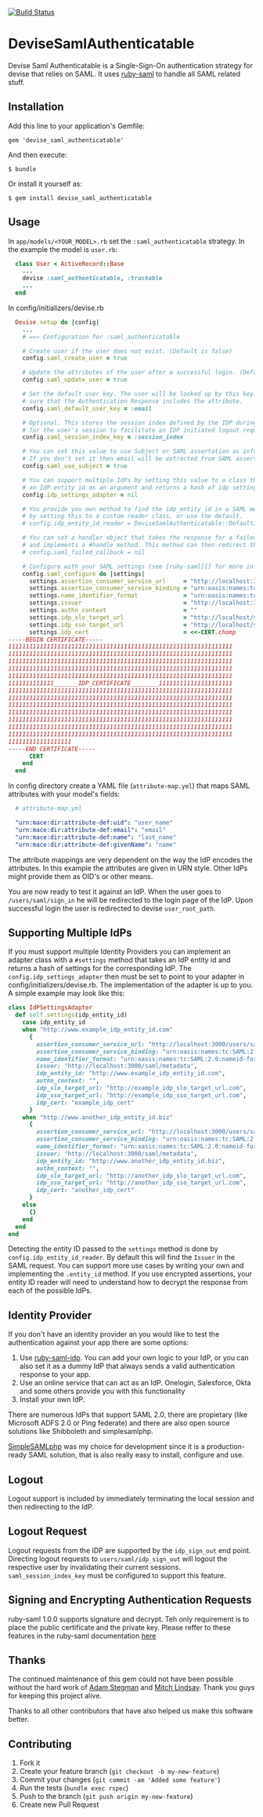 [![Build Status](https://travis-ci.org/apokalipto/devise_saml_authenticatable.svg?branch=master)](https://travis-ci.org/apokalipto/devise_saml_authenticatable)
# DeviseSamlAuthenticatable

Devise Saml Authenticatable is a Single-Sign-On authentication strategy for devise that relies on SAML.
It uses [ruby-saml][] to handle all SAML related stuff.

## Installation

Add this line to your application's Gemfile:

    gem 'devise_saml_authenticatable'

And then execute:

    $ bundle

Or install it yourself as:

    $ gem install devise_saml_authenticatable

## Usage

In `app/models/<YOUR_MODEL>.rb` set the `:saml_authenticatable` strategy.
In the example the model is `user.rb`:

```ruby
  class User < ActiveRecord::Base
    ...
    devise :saml_authenticatable, :trackable
    ...
  end
```

In config/initializers/devise.rb

```ruby
  Devise.setup do |config|
    ...
    # ==> Configuration for :saml_authenticatable

    # Create user if the user does not exist. (Default is false)
    config.saml_create_user = true

    # Update the attributes of the user after a successful login. (Default is false)
    config.saml_update_user = true

    # Set the default user key. The user will be looked up by this key. Make
    # sure that the Authentication Response includes the attribute.
    config.saml_default_user_key = :email

    # Optional. This stores the session index defined by the IDP during login.  If provided it will be used as a salt
    # for the user's session to facilitate an IDP initiated logout request.
    config.saml_session_index_key = :session_index

    # You can set this value to use Subject or SAML assertation as info to which email will be compared
    # If you don't set it then email will be extracted from SAML assertation attributes
    config.saml_use_subject = true

    # You can support multiple IdPs by setting this value to a class that implements a #settings method which takes
    # an IdP entity id as an argument and returns a hash of idp settings for the corresponding IdP.
    config.idp_settings_adapter = nil

    # You provide you own method to find the idp_entity_id in a SAML message in the case of multiple IdPs
    # by setting this to a custom reader class, or use the default.
    # config.idp_entity_id_reader = DeviseSamlAuthenticatable::DefaultIdpEntityIdReader

    # You can set a handler object that takes the response for a failed SAML request and the strategy,
    # and implements a #handle method. This method can then redirect the user, return error messages, etc.
    # config.saml_failed_callback = nil

    # Configure with your SAML settings (see [ruby-saml][] for more information).
    config.saml_configure do |settings|
      settings.assertion_consumer_service_url     = "http://localhost:3000/users/saml/auth"
      settings.assertion_consumer_service_binding = "urn:oasis:names:tc:SAML:2.0:bindings:HTTP-POST"
      settings.name_identifier_format             = "urn:oasis:names:tc:SAML:2.0:nameid-format:transient"
      settings.issuer                             = "http://localhost:3000/saml/metadata"
      settings.authn_context                      = ""
      settings.idp_slo_target_url                 = "http://localhost/simplesaml/www/saml2/idp/SingleLogoutService.php"
      settings.idp_sso_target_url                 = "http://localhost/simplesaml/www/saml2/idp/SSOService.php"
      settings.idp_cert                           = <<-CERT.chomp
-----BEGIN CERTIFICATE-----
1111111111111111111111111111111111111111111111111111111111111111
1111111111111111111111111111111111111111111111111111111111111111
1111111111111111111111111111111111111111111111111111111111111111
1111111111111111111111111111111111111111111111111111111111111111
1111111111111111111111111111111111111111111111111111111111111111
1111111111111_______IDP_CERTIFICATE________111111111111111111111
1111111111111111111111111111111111111111111111111111111111111111
1111111111111111111111111111111111111111111111111111111111111111
1111111111111111111111111111111111111111111111111111111111111111
1111111111111111111111111111111111111111111111111111111111111111
1111111111111111111111111111111111111111111111111111111111111111
1111111111111111111111111111111111111111111111111111111111111111
1111111111111111111111111111111111111111111111111111111111111111
111111111111111111
-----END CERTIFICATE-----
      CERT
    end
  end
```

In config directory create a YAML file (`attribute-map.yml`) that maps SAML attributes with your model's fields:

```yaml
  # attribute-map.yml

  "urn:mace:dir:attribute-def:uid": "user_name"
  "urn:mace:dir:attribute-def:email": "email"
  "urn:mace:dir:attribute-def:name": "last_name"
  "urn:mace:dir:attribute-def:givenName": "name"
```

The attribute mappings are very dependent on the way the IdP encodes the attributes.
In this example the attributes are given in URN style.
Other IdPs might provide them as OID's or other means.

You are now ready to test it against an IdP.
When the user goes to `/users/saml/sign_in` he will be redirected to the login page of the IdP.
Upon successful login the user is redirected to devise `user_root_path`.

## Supporting Multiple IdPs

If you must support multiple Identity Providers you can implement an adapter class with a `#settings` method that takes an IdP entity id and returns a hash of settings for the corresponding IdP. The `config.idp_settings_adapter` then must be set to point to your adapter in config/initializers/devise.rb. The implementation of the adapter is up to you. A simple example may look like this:

```ruby
class IdPSettingsAdapter
  def self.settings(idp_entity_id)
    case idp_entity_id
    when "http://www.example_idp_entity_id.com"
      {
        assertion_consumer_service_url: "http://localhost:3000/users/saml/auth",
        assertion_consumer_service_binding: "urn:oasis:names:tc:SAML:2.0:bindings:HTTP-POST",
        name_identifier_format: "urn:oasis:names:tc:SAML:2.0:nameid-format:transient",
        issuer: "http://localhost:3000/saml/metadata",
        idp_entity_id: "http://www.example_idp_entity_id.com",
        authn_context: "",
        idp_slo_target_url: "http://example_idp_slo_target_url.com",
        idp_sso_target_url: "http://example_idp_sso_target_url.com",
        idp_cert: "example_idp_cert"
      }
    when "http://www.another_idp_entity_id.biz"
      {
        assertion_consumer_service_url: "http://localhost:3000/users/saml/auth",
        assertion_consumer_service_binding: "urn:oasis:names:tc:SAML:2.0:bindings:HTTP-POST",
        name_identifier_format: "urn:oasis:names:tc:SAML:2.0:nameid-format:transient",
        issuer: "http://localhost:3000/saml/metadata",
        idp_entity_id: "http://www.another_idp_entity_id.biz",
        authn_context: "",
        idp_slo_target_url: "http://another_idp_slo_target_url.com",
        idp_sso_target_url: "http://another_idp_sso_target_url.com",
        idp_cert: "another_idp_cert"
      }
    else
      {}
    end
  end
end
```

Detecting the entity ID passed to the `settings` method is done by `config.idp_entity_id_reader`.
By default this will find the `Issuer` in the SAML request.
You can support more use cases by writing your own and implementing the `.entity_id` method.
If you use encrypted assertions, your entity ID reader will need to understand how to decrypt the response from each of the possible IdPs.

## Identity Provider

If you don't have an identity provider an you would like to test the authentication against your app there are some options:

1. Use [ruby-saml-idp](https://github.com/lawrencepit/ruby-saml-idp). You can add your own logic to your IdP, or you can also set it as a dummy IdP that always sends a valid authentication response to your app.
2. Use an online service that can act as an IdP. Onelogin, Salesforce, Okta and some others provide you with this functionality
3. Install your own IdP.

There are numerous IdPs that support SAML 2.0, there are propietary (like Microsoft ADFS 2.0 or Ping federate) and there are also open source solutions like Shibboleth and simplesamlphp.

[SimpleSAMLphp](http://simplesamlphp.org/) was my choice for development since it is a production-ready SAML solution, that is also really easy to install, configure and use.

## Logout

Logout support is included by immediately terminating the local session and then redirecting to the IdP.

## Logout Request

Logout requests from the IDP are supported by the `idp_sign_out` end point.  Directing logout requests to `users/saml/idp_sign_out` will logout the respective user by invalidating their current sessions.
`saml_session_index_key` must be configured to support this feature.

## Signing and Encrypting Authentication Requests

ruby-saml 1.0.0 supports signature and decrypt. Teh only requirement is to place the public certificate and the private key. Please reffer to these features in the ruby-saml documentation [here](https://github.com/onelogin/ruby-saml#signing)

## Thanks

The continued maintenance of this gem could not have been possible without the hard work of [Adam Stegman](https://github.com/adamstegman) and [Mitch Lindsay](https://github.com/mitch-lindsay). Thank you guys for keeping this project alive.

Thanks to all other contributors that have also helped us make this software better.
## Contributing

1. Fork it
2. Create your feature branch (`git checkout -b my-new-feature`)
3. Commit your changes (`git commit -am 'Added some feature'`)
4. Run the tests (`bundle exec rspec`)
5. Push to the branch (`git push origin my-new-feature`)
6. Create new Pull Request

[ruby-saml]: https://github.com/onelogin/ruby-saml
